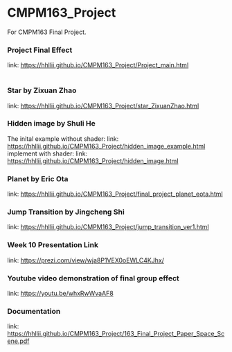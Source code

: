 # CMPM163_Project
For CMPM163 Final Project.
### Project Final Effect
link: https://hhllii.github.io/CMPM163_Project/Project_main.html <br>
<br>

### Star by Zixuan Zhao
link: https://hhllii.github.io/CMPM163_Project/star_ZixuanZhao.html <br>

### Hidden image by Shuli He
The inital example without shader:
link: https://hhllii.github.io/CMPM163_Project/hidden_image_example.html <br>
implement with shader:
link: https://hhllii.github.io/CMPM163_Project/hidden_image.html <br>

### Planet by Eric Ota
link: https://hhllii.github.io/CMPM163_Project/final_project_planet_eota.html <br>

### Jump Transition by Jingcheng Shi
link: https://hhllii.github.io/CMPM163_Project/jump_transition_ver1.html <br>

### Week 10 Presentation Link
link: https://prezi.com/view/wja8P1VEX0oEWLC4KJhx/ <br>

### Youtube video demonstration of final group effect
link: https://youtu.be/whxRwWvaAF8 <br>

### Documentation
link: https://hhllii.github.io/CMPM163_Project/163_Final_Project_Paper_Space_Scene.pdf <br>
